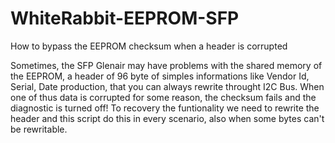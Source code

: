 # WhiteRabbit-EEPROM-SFP
How to bypass the EEPROM checksum when a header is corrupted


Sometimes, the SFP Glenair may have problems with the shared memory of the EEPROM, a header of 96 byte of simples informations like Vendor Id, Serial, Date production,
that you can always rewrite throught I2C Bus. When one of thus data is corrupted for some reason, the checksum fails and the diagnostic is turned off!
To recovery the funtionality we need to rewrite the header and this script do this in every scenario, also when some bytes can't be rewritable.
